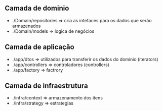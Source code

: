 ## Camada de dominio
- ./Domain/repositories => cria as intefaces para os dados que serão armazenados
- ./Domain/models => logica de negócios

## Camada de aplicação
- ./app/dtos => utilizados para transferir os dados do dominio (iterators)
- ./app/controllers => controladores (controllers)
- ./app/factory => factrory

## Camada de infraestrutura
- ./infra/context => armazenamento dos itens
- ./infra/strategy => estrategias